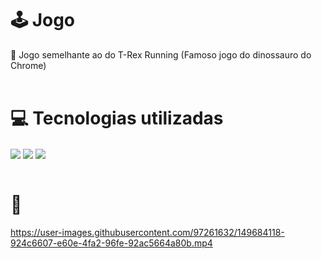 # 🕹️ Jogo
👾 Jogo semelhante ao do  T-Rex Running (Famoso jogo do dinossauro do Chrome) <br> <br>

# 💻 Tecnologias utilizadas
  <div>
    <img align="center" src="https://img.shields.io/badge/HTML5-E34F26?style=for-the-badge&logo=html5&logoColor=white">
    <img align="center" src="https://img.shields.io/badge/CSS3-1572B6?style=for-the-badge&logo=css3&logoColor=white">
    <img align="center" src="https://img.shields.io/badge/JavaScript-F7DF1E?style=for-the-badge&logo=javascript&logoColor=black">    
  </div>  <br>

# 🎥
https://user-images.githubusercontent.com/97261632/149684118-924c6607-e60e-4fa2-96fe-92ac5664a80b.mp4

